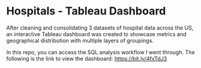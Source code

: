 # Hospitals - Tableau Dashboard
After cleaning and consolidating 3 datasets of hospital data across the US, an interactive Tableau dashboard was created to showcase metrics and geographical distribution with multiple layers of groupings.

In this repo, you can access the SQL analysis workflow I went through. The following is the link to view the dashboard: https://bit.ly/4fxTdJ3
